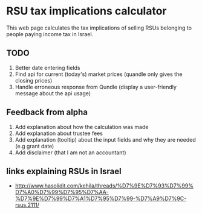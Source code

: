 # RSU tax implications calculator

This web page calculates the tax implications of selling RSUs belonging to people paying income tax in Israel.

## TODO

1. Better date entering fields
1. Find api for current (today's) market prices (quandle only gives the closing prices)
1. Handle erroneous response from Qundle (display a user-friendly message about the api usage) 

## Feedback from alpha

1. Add explanation about how the calculation was made
1. Add explanation about trustee fees
1. Add explanation (tooltip) about the input fields and why they are needed (e.g grant date)
1. Add disclaimer (that I am not an accountant)     

## links explaining RSUs in Israel

- http://www.hasolidit.com/kehila/threads/%D7%9E%D7%93%D7%99%D7%A0%D7%99%D7%95%D7%AA-%D7%9E%D7%99%D7%A1%D7%95%D7%99-%D7%A9%D7%9C-rsus.2111/